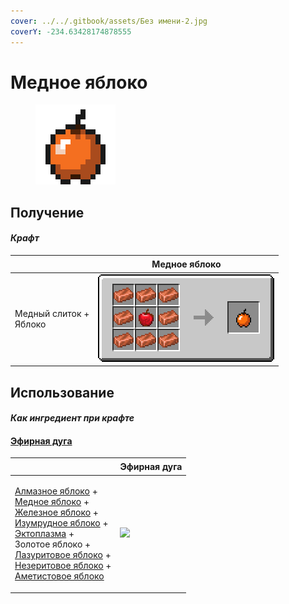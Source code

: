 ```yaml
---
cover: ../../.gitbook/assets/Без имени-2.jpg
coverY: -234.63428174878555
---
```


# Медное яблоко

<figure><img src="../../.gitbook/assets/_slowfall_128.png" alt=""><figcaption></figcaption></figure>

## Получение

#### _Крафт_

| ㅤ                                |  Медное яблоко                            |
| -------------------------------- | ----------------------------------------- |
| <p>Медный слиток +<br>Яблоко</p> | ![](../../.gitbook/assets/\_slowfall.png) |

## Использование

#### _Как ингредиент при крафте_

#### [Эфирная дуга](ethereal_arc.md)

| ㅤ                                                                                                                                                                                                                                                                                                                                                                                                         |  Эфирная дуга                                |
| --------------------------------------------------------------------------------------------------------------------------------------------------------------------------------------------------------------------------------------------------------------------------------------------------------------------------------------------------------------------------------------------------------- | -------------------------------------------- |
| <p><a href="diamond.md">Алмазное яблоко</a> +<br><a href="_slowfall.md">Медное яблоко</a> +<br><a href="iron.md">Железное яблоко</a> +<br><a href="emerald.md">Изумрудное яблоко</a> +<br><a href="ectoplasm.md">Эктоплазма</a> +<br>Золотое яблоко +<br><a href="lapis.md">Лазуритовое яблоко</a> +<br><a href="chocolate.md">Незеритовое яблоко</a> +<br><a href="chorus.md">Аметистовое яблоко</a></p> | ![](../../.gitbook/assets/ethereal\_arc.png) |

